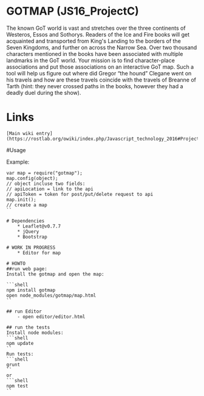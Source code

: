 # GOTMAP (JS16_ProjectC)
The known GoT world is vast and stretches over the three continents of Westeros, Essos and Sothorys. Readers of the Ice and Fire books will get acquainted and transported from King's Landing to the borders of the Seven Kingdoms, and further on across the Narrow Sea. Over two thousand characters mentioned in the books have been associated with multiple landmarks in the GoT world. Your mission is to find character-place associations and put those associations on an interactive GoT map. Such a tool will help us figure out where did Gregor “the hound” Clegane went on his travels and how are these travels coincide with the travels of Breanne of Tarth (hint: they never crossed paths in the books, however they had a deadly duel during the show).
# Links
    [Main wiki entry](https://rostlab.org/owiki/index.php/Javascript_technology_2016#Project_C)
#Usage

Example:
```shell
var map = require("gotmap");
map.config(object);
// object incluse two fields:
// apiLocation = link to the api
// apiToken = token for post/put/delete request to api
map.init();
// create a map
``

# Dependencies
    * Leaflet@v0.7.7
    * jQuery
    * Bootstrap

# WORK IN PROGRESS
    * Editor for map

# HOWTO
##run web page:
Install the gotmap and open the map:

```shell
npm install gotmap
open node_modules/gotmap/map.html
``

## run Editor
    - open editor/editor.html

## run the tests
Install node modules:
```shell
npm update
``
Run tests:
```shell
grunt
``
or
```shell
npm test
``

